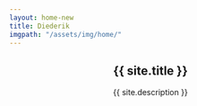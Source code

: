 ```yaml
---
layout: home-new
title: Diederik
imgpath: "/assets/img/home/"
---
```


<header class="header gr">
  <section class="gr__col gr__col--A">
    <div data-sub="1" class="gr__i gr__i--A1 lazyload" data-bgset="{{page.imgpath}}A1-s.jpg [(max-width: 600px)] | {{page.imgpath}}A1-l.jpg [(max-width: 1000px)] | {{page.imgpath}}A1-xl.jpg" data-sizes="auto"></div>
  </section>
  <section class="gr__col gr__col--B">
    <div data-sub="2" class="gr__i gr__i--B1 lazyload" data-bgset="{{page.imgpath}}B1-s.jpg [(max-width: 600px)] | {{page.imgpath}}B1-l.jpg [(max-width: 1000px)] | {{page.imgpath}}B1-xl.jpg" data-sizes="auto"></div>
    <div class="gr__i gr__i--B2">
      <div class="gr__i__content">
        <h1>{{ site.title }}</h1>
        <p class="sub">{{ site.description }}</p>
      </div>
    </div>
  </section>
  <section class="gr__col gr__col--C">
    <div data-sub="3" class="gr__i gr__i--C1 lazyload" data-bgset="{{page.imgpath}}C1-s.jpg [(max-width: 600px)] | {{page.imgpath}}C1-l.jpg [(max-width: 1000px)] | {{page.imgpath}}C1-xl.jpg" data-sizes="auto"></div>
    <div data-sub="4" class="gr__i gr__i--C2 lazyload" data-bgset="{{page.imgpath}}C2-s.jpg [(max-width: 600px)] | {{page.imgpath}}C2-l.jpg [(max-width: 1000px)] | {{page.imgpath}}C2-xl.jpg" data-sizes="auto"></div>
  </section>
</header>



